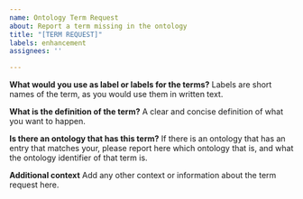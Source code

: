 ```yaml
---
name: Ontology Term Request
about: Report a term missing in the ontology
title: "[TERM REQUEST]"
labels: enhancement
assignees: ''

---
```


**What would you use as label or labels for the terms?**
Labels are short names of the term, as you would use them in written text.

**What is the definition of the term?**
A clear and concise definition of what you want to happen.

**Is there an ontology that has this term?**
If there is an ontology that has an entry that matches your, please report here which ontology that is, and what the ontology identifier of that term is.

**Additional context**
Add any other context or information about the term request here.
